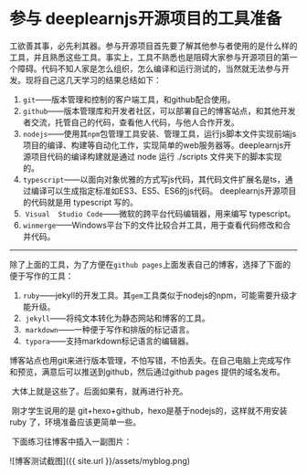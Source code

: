 # 参与 deeplearnjs开源项目的工具准备

​	工欲善其事，必先利其器。参与开源项目首先要了解其他参与者使用的是什么样的工具，并且熟悉这些工具。事实上，工具不熟悉也是阻碍大家参与开源项目的第一个障碍。代码不知人家是怎么组织，怎么编译和运行测试的，当然就无法参与开发。现将自己这几天学习的结果总结如下：

1. ​	`git`——版本管理和控制的客户端工具，和github配合使用。
2. ​	`github`——版本管理库和开发者社区，可以部署自己的博客站点，和其他开发者交流，托管自己的代码，查看他人代码，与他人合作开发。
3. ​	`nodejs`——使用其`npm`包管理工具安装、管理工具，运行js脚本文件实现前端js项目的编译、构建等自动化工作，实现简单的web服务器等。deeplearnjs开源项目代码的编译构建就是通过 node 运行 ./scripts 文件夹下的脚本实现的。
4. ​	`typescript`——以面向对象优雅的方式写js代码，其代码文件扩展名是ts，通过编译可以生成指定标准如ES3、ES5、ES6的js代码。 deeplearnjs开源项目的代码就是用 typescript 写的。
5. ​	`Visual  Studio Code`——微软的跨平台代码编辑器，用来编写 typescript。
6. ​	`winmerge`——Windows平台下的文件比较合并工具，用于查看代码修改和合并代码。

------

​	除了上面的工具，为了方便在`github pages`上面发表自己的博客，选择了下面的便于写作的工具：

1. ​	`ruby`——jekyll的开发工具。其`gem`工具类似于nodejs的npm，可能需要升级才能升级。
2. ​	`jekyll`——将纯文本转化为静态网站和博客的工具。
3. ​	`markdown`——一种便于写作和排版的标记语言。
4. ​	`typora`——支持markdown标记语言的编辑器。

​	博客站点也用git来进行版本管理，不怕写错，不怕丢失。在自己电脑上完成写作和预览，满意后可以推送到github，然后通过github pages 提供的域名发布。

​	大体上就是这些了。后面如果有，就再进行补充。

​	刚才学生说用的是 git+hexo+github，hexo是基于nodejs的，这样就不用安装 ruby 了，环境准备应该更简单一些。

​	下面练习往博客中插入一副图片：

![博客测试截图]({{ site.url }}/assets/myblog.png)